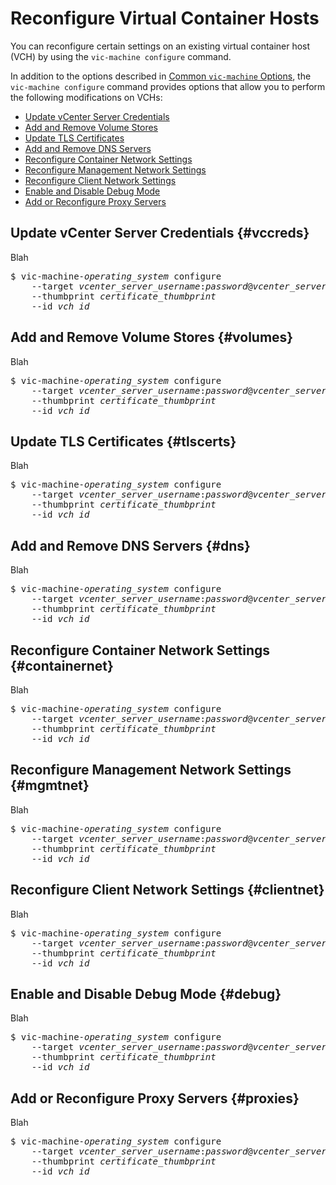 # Reconfigure Virtual Container Hosts #

You can reconfigure certain settings on an existing virtual container host (VCH) by using the `vic-machine configure` command.

In addition to the options described in [Common `vic-machine` Options](common_vic_options.md), the `vic-machine configure` command provides options that allow you to perform the following modifications on VCHs:

- [Update vCenter Server Credentials](#vccreds)
- [Add and Remove Volume Stores](#volumes)
- [Update TLS Certificates](#tlscerts)
- [Add and Remove DNS Servers](#dns)
- [Reconfigure Container Network Settings](#containernet)
- [Reconfigure Management Network Settings](#mgmtnet)
- [Reconfigure Client Network Settings](#clientnet)
- [Enable and Disable Debug Mode](#debug)
- [Add or Reconfigure Proxy Servers](#proxies)




## Update vCenter Server Credentials {#vccreds}

Blah

<pre>$ vic-machine-<i>operating_system</i> configure
    --target <i>vcenter_server_username</i>:<i>password</i>@<i>vcenter_server_address</i>
    --thumbprint <i>certificate_thumbprint</i>
    --id <i>vch_id</i></pre>

## Add and Remove Volume Stores {#volumes}

Blah

<pre>$ vic-machine-<i>operating_system</i> configure
    --target <i>vcenter_server_username</i>:<i>password</i>@<i>vcenter_server_address</i>
    --thumbprint <i>certificate_thumbprint</i>
    --id <i>vch_id</i></pre>

## Update TLS Certificates  {#tlscerts}

Blah

<pre>$ vic-machine-<i>operating_system</i> configure
    --target <i>vcenter_server_username</i>:<i>password</i>@<i>vcenter_server_address</i>
    --thumbprint <i>certificate_thumbprint</i>
    --id <i>vch_id</i></pre>

## Add and Remove DNS Servers {#dns}

Blah

<pre>$ vic-machine-<i>operating_system</i> configure
    --target <i>vcenter_server_username</i>:<i>password</i>@<i>vcenter_server_address</i>
    --thumbprint <i>certificate_thumbprint</i>
    --id <i>vch_id</i></pre>

## Reconfigure Container Network Settings {#containernet}

Blah

<pre>$ vic-machine-<i>operating_system</i> configure
    --target <i>vcenter_server_username</i>:<i>password</i>@<i>vcenter_server_address</i>
    --thumbprint <i>certificate_thumbprint</i>
    --id <i>vch_id</i></pre>

## Reconfigure Management Network Settings {#mgmtnet}

Blah

<pre>$ vic-machine-<i>operating_system</i> configure
    --target <i>vcenter_server_username</i>:<i>password</i>@<i>vcenter_server_address</i>
    --thumbprint <i>certificate_thumbprint</i>
    --id <i>vch_id</i></pre>

## Reconfigure Client Network Settings {#clientnet}

Blah

<pre>$ vic-machine-<i>operating_system</i> configure
    --target <i>vcenter_server_username</i>:<i>password</i>@<i>vcenter_server_address</i>
    --thumbprint <i>certificate_thumbprint</i>
    --id <i>vch_id</i></pre>


## Enable and Disable Debug Mode  {#debug}

Blah

<pre>$ vic-machine-<i>operating_system</i> configure
    --target <i>vcenter_server_username</i>:<i>password</i>@<i>vcenter_server_address</i>
    --thumbprint <i>certificate_thumbprint</i>
    --id <i>vch_id</i></pre>

## Add or Reconfigure Proxy Servers {#proxies}

Blah

<pre>$ vic-machine-<i>operating_system</i> configure
    --target <i>vcenter_server_username</i>:<i>password</i>@<i>vcenter_server_address</i>
    --thumbprint <i>certificate_thumbprint</i>
    --id <i>vch_id</i></pre>




